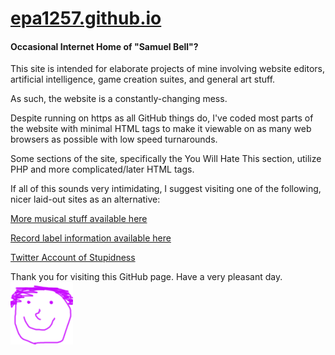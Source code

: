 # [epa1257.github.io](https://epa1257.github.io)
#### Occasional Internet Home of "Samuel Bell"?
This site is intended for elaborate projects of mine involving website editors, artificial intelligence, game creation suites, and general art stuff.

As such, the website is a constantly-changing mess.

Despite running on https as all GitHub things do, I've coded most parts of the website with minimal HTML tags to make it viewable on as many web browsers as possible with low speed turnarounds.

Some sections of the site, specifically the You Will Hate This section, utilize PHP and more complicated/later HTML tags.

If all of this sounds very intimidating, I suggest visiting one of the following, nicer laid-out sites as an alternative:



[More musical stuff available here](https://sambellmordecairig.wixsite.com/sambell "Samuel Bell")

[Record label information available here](https://sambellmordecairig.wixsite.com/records "Gigazoo/Samuel Bell/No Thumb Records")

[Twitter Account of Stupidness](https://twitter.com/EPA1257 "I'm So, So Sorry")


Thank you for visiting this GitHub page. Have a very pleasant day. ![alt text](https://github.com/EPA1257/epa1257.github.io/blob/master/happy.png "Smiley Face")